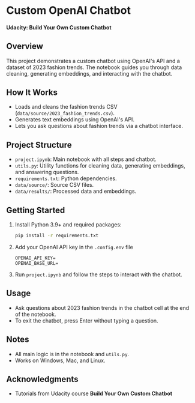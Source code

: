 
# Custom OpenAI Chatbot
#### **Udacity: Build Your Own Custom Chatbot**

## Overview
This project demonstrates a custom chatbot using OpenAI's API and a dataset of 2023 fashion trends. The notebook guides you through data cleaning, generating embeddings, and interacting with the chatbot.

## How It Works
- Loads and cleans the fashion trends CSV (`data/source/2023_fashion_trends.csv`).
- Generates text embeddings using OpenAI's API.
- Lets you ask questions about fashion trends via a chatbot interface.

## Project Structure
- `project.ipynb`: Main notebook with all steps and chatbot.
- `utils.py`: Utility functions for cleaning data, generating embeddings, and answering questions.
- `requirements.txt`: Python dependencies.
- `data/source/`: Source CSV files.
- `data/results/`: Processed data and embeddings.

## Getting Started
1. Install Python 3.9+ and required packages:
   ```bash
   pip install -r requirements.txt
   ```
2. Add your OpenAI API key in the `.config.env` file
    ```
    OPENAI_API_KEY=
    OPENAI_BASE_URL=
    ```
3. Run `project.ipynb` and follow the steps to interact with the chatbot.

## Usage
- Ask questions about 2023 fashion trends in the chatbot cell at the end of the notebook.
- To exit the chatbot, press Enter without typing a question.

## Notes
- All main logic is in the notebook and `utils.py`.
- Works on Windows, Mac, and Linux.

## Acknowledgments
- Tutorials from Udacity course **Build Your Own Custom Chatbot**
